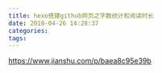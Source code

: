 ```yaml
---
title: hexo搭建github网页之字数统计和阅读时长
date: 2018-04-26 14:28:37
categories:
tags:
---
```


https://www.jianshu.com/p/baea8c95e39b